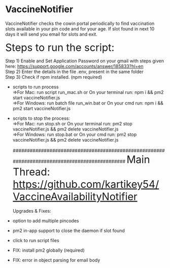 # VaccineNotifier
VaccineNotifier checks the cowin portal periodically to find vaccination slots available in your pin code and for your age. If slot found in next 10 days it will send you email for slots and exit.


<font size="6"> Steps to run the script: </font> 

Step 1) Enable and Set Application Password on your gmail with steps given here:
https://support.google.com/accounts/answer/185833?hl=en
\
Step 2) Enter the details in the file .env, present in the same folder
\
Step 3) Check if npm installed. (npm required)

* scripts to run process
\
=>For Mac: run script run_mac.sh or On your terminal run: npm i && pm2 start vaccineNotifier.js
\
=>For Windows: run batch file run_win.bat or On your cmd run: npm i && pm2 start vaccineNotifier.js

* scripts to stop the process:
\
=>For Mac: run stop.sh or On your terminal run: pm2 stop vaccineNotifier.js && pm2 delete vaccineNotifier.js
\
=>For Windows: run stop.bat or On your cmd run: pm2 stop vaccineNotifier.js && pm2 delete vaccineNotifier.js
\
\
##############################################################################################
<font size="6"> Main Thread: https://github.com/kartikey54/VaccineAvailabilityNotifier </font>
\
\
Upgrades & Fixes:
* option to add multiple pincodes
* pm2 in-app support to close the daemon if slot found
* click to run script files
* FIX: install pm2 globally (required)
* FIX: error in object parsing for email body
